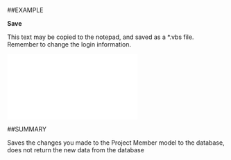 
##EXAMPLE

**Save**

This text may be copied to the notepad, and saved as a *.vbs file. Remember to change the login information.

![](..\..\Examples\vbs\SOProjectMember.Save.vbs.txt)


##SUMMARY

Saves the changes you made to the Project Member model to the database, does not return the new data from the database


